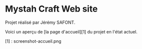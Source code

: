 Mystah Craft Web site
=====================

Projet réalisé par Jérémy SAFONT.

Voici un aperçu de [la page d'accueil][1] du projet en l'état actuel.

[1] : screenshot-accueil.png